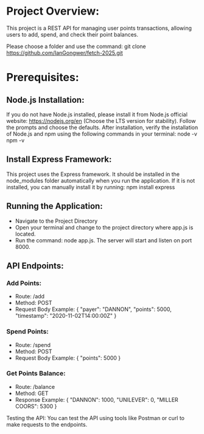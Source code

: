 # Project Overview:
This project is a REST API for managing user points transactions, allowing users to add, spend, and check their point balances.

Please choose a folder and use the command: git clone https://github.com/IanGongwer/fetch-2025.git
# Prerequisites:
## Node.js Installation:
If you do not have Node.js installed, please install it from Node.js official website: https://nodejs.org/en (Choose the LTS version for stability). Follow the prompts and choose the defaults.
After installation, verify the installation of Node.js and npm using the following commands in your terminal:
node -v
npm -v

## Install Express Framework:
This project uses the Express framework. It should be installed in the node_modules folder automatically when you run the application. If it is not installed, you can manually install it by running:
npm install express

## Running the Application:
- Navigate to the Project Directory
- Open your terminal and change to the project directory where app.js is located.
- Run the command: node app.js. The server will start and listen on port 8000.

## API Endpoints:
### Add Points:
- Route: /add
- Method: POST
- Request Body Example:
{
  "payer": "DANNON",
  "points": 5000,
  "timestamp": "2020-11-02T14:00:00Z"
}

### Spend Points:
- Route: /spend
- Method: POST
- Request Body Example:
{
  "points": 5000
}

### Get Points Balance:
- Route: /balance
- Method: GET
- Response Example:
{
  "DANNON": 1000,
  "UNILEVER": 0,
  "MILLER COORS": 5300
}

Testing the API: You can test the API using tools like Postman or curl to make requests to the endpoints.